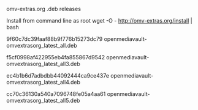 omv-extras.org .deb releases

Install from command line as root
wget -O - http://omv-extras.org/install | bash

9f60c7dc39faaf88b9f776b15273dc79  openmediavault-omvextrasorg_latest_all.deb

f5cf0998af422955eb4fa855867d9542  openmediavault-omvextrasorg_latest_all3.deb

ec4b1b6d7adbdbb44092444ca9ce437e  openmediavault-omvextrasorg_latest_all4.deb

cc70c36130a540a7096748fe05a4aa61  openmediavault-omvextrasorg_latest_all5.deb
